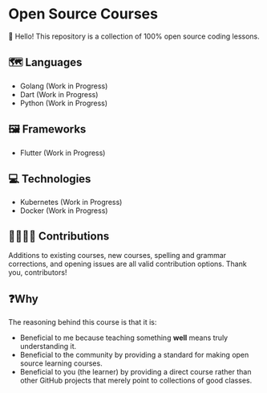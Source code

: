 # Open Source Courses

👋 Hello! This repository is a collection of 100% open source coding lessons.

## 🗺️ Languages

- Golang (Work in Progress)
- Dart (Work in Progress)
- Python (Work in Progress)

## 🖼️ Frameworks

- Flutter (Work in Progress)

## 💻 Technologies

- Kubernetes (Work in Progress)
- Docker (Work in Progress)

## 🙋‍♀️🙋‍♂️ Contributions

Additions to existing courses, new courses, spelling and grammar corrections, and opening issues are all valid contribution options. Thank you, contributors!

## ❓Why

The reasoning behind this course is that it is:

- Beneficial to me because teaching something **well** means truly understanding it.
- Beneficial to the community by providing a standard for making open source learning courses.
- Beneficial to you (the learner) by providing a direct course rather than other GitHub projects that merely point to collections of good classes.
